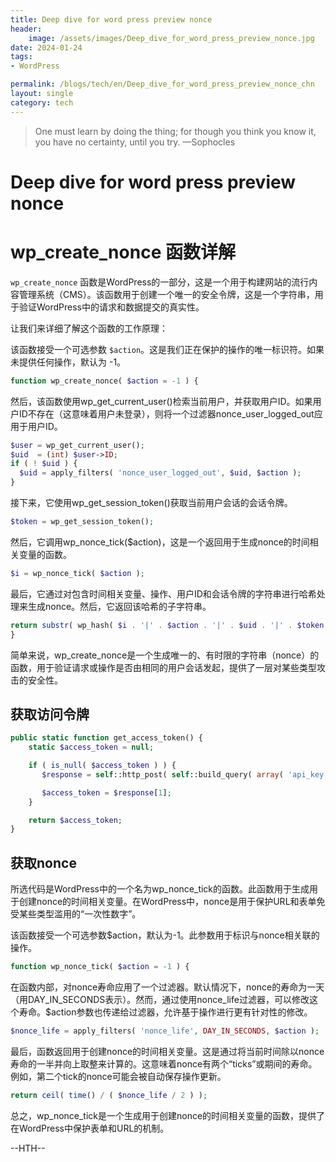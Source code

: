 ```yaml
---
title: Deep dive for word press preview nonce
header:
    image: /assets/images/Deep_dive_for_word_press_preview_nonce.jpg
date: 2024-01-24
tags:
- WordPress

permalink: /blogs/tech/en/Deep_dive_for_word_press_preview_nonce_chn
layout: single
category: tech
---
```

> One must learn by doing the thing; for though you think you know it, you have no certainty, until you try. —Sophocles

# Deep dive for word press preview nonce

# wp_create_nonce 函数详解

`wp_create_nonce` 函数是WordPress的一部分，这是一个用于构建网站的流行内容管理系统（CMS）。该函数用于创建一个唯一的安全令牌，这是一个字符串，用于验证WordPress中的请求和数据提交的真实性。

让我们来详细了解这个函数的工作原理：

该函数接受一个可选参数 `$action`。这是我们正在保护的操作的唯一标识符。如果未提供任何操作，默认为 -1。

```php
function wp_create_nonce( $action = -1 ) {
```
然后，该函数使用wp_get_current_user()检索当前用户，并获取用户ID。如果用户ID不存在（这意味着用户未登录），则将一个过滤器nonce_user_logged_out应用于用户ID。

```php
$user = wp_get_current_user();
$uid  = (int) $user->ID;
if ( ! $uid ) {
  $uid = apply_filters( 'nonce_user_logged_out', $uid, $action );
}
```

接下来，它使用wp_get_session_token()获取当前用户会话的会话令牌。

```php
$token = wp_get_session_token();
```

然后，它调用wp_nonce_tick($action)，这是一个返回用于生成nonce的时间相关变量的函数。

```php
$i = wp_nonce_tick( $action );
```

最后，它通过对包含时间相关变量、操作、用户ID和会话令牌的字符串进行哈希处理来生成nonce。然后，它返回该哈希的子字符串。

```php
return substr( wp_hash( $i . '|' . $action . '|' . $uid . '|' . $token, 'nonce' ), -12, 10 );
}
```

简单来说，wp_create_nonce是一个生成唯一的、有时限的字符串（nonce）的函数，用于验证请求或操作是否由相同的用户会话发起，提供了一层对某些类型攻击的安全性。

## 获取访问令牌

```php
public static function get_access_token() {
    static $access_token = null;

    if ( is_null( $access_token ) ) {
       $response = self::http_post( self::build_query( array( 'api_key' => self::get_api_key() ) ), 'token' );

       $access_token = $response[1];
    }

    return $access_token;
}
```
## 获取nonce
所选代码是WordPress中的一个名为wp_nonce_tick的函数。此函数用于生成用于创建nonce的时间相关变量。在WordPress中，nonce是用于保护URL和表单免受某些类型滥用的“一次性数字”。

该函数接受一个可选参数$action，默认为-1。此参数用于标识与nonce相关联的操作。

```php
function wp_nonce_tick( $action = -1 ) {
```

在函数内部，对nonce寿命应用了一个过滤器。默认情况下，nonce的寿命为一天（用DAY_IN_SECONDS表示）。然而，通过使用nonce_life过滤器，可以修改这个寿命。$action参数也传递给过滤器，允许基于操作进行更有针对性的修改。

```php
$nonce_life = apply_filters( 'nonce_life', DAY_IN_SECONDS, $action );
```

最后，函数返回用于创建nonce的时间相关变量。这是通过将当前时间除以nonce寿命的一半并向上取整来计算的。这意味着nonce有两个“ticks”或期间的寿命。例如，第二个tick的nonce可能会被自动保存操作更新。

```php
return ceil( time() / ( $nonce_life / 2 ) );
```

总之，wp_nonce_tick是一个生成用于创建nonce的时间相关变量的函数，提供了在WordPress中保护表单和URL的机制。

--HTH--
